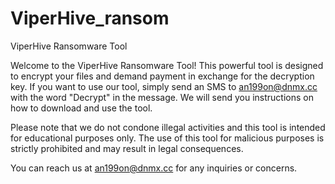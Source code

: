 # ViperHive_ransom

ViperHive Ransomware Tool

Welcome to the ViperHive Ransomware Tool! This powerful tool is designed to encrypt your files and demand payment in exchange for the decryption key. If you want to use our tool, simply send an SMS to an199on@dnmx.cc with the word "Decrypt" in the message. We will send you instructions on how to download and use the tool.

Please note that we do not condone illegal activities and this tool is intended for educational purposes only. The use of this tool for malicious purposes is strictly prohibited and may result in legal consequences.

You can reach us at an199on@dnmx.cc for any inquiries or concerns.
